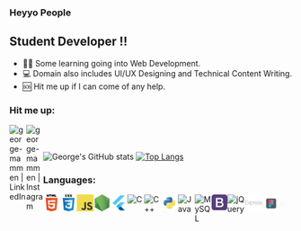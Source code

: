 ### Heyyo People 

## Student Developer !!

- 👨‍💻 Some learning going into Web Development.
- 💻 Domain also includes UI/UX Designing and Technical Content Writing.
- 🆘 Hit me up if I can come of any help.


### Hit me up:
[<img align="left" alt=" george-mammen | LinkedIn" width="30px" src="https://img.icons8.com/color/48/000000/linkedin.png"/>][linkedin]
[<img align="left" alt="george-mammen | Instagram" width="30px" src="https://img.icons8.com/fluency/48/000000/instagram-new.png" />][instagram]
<br /><br />


![George's GitHub stats](https://github-readme-stats.vercel.app/api?username=george-mammen&theme=dark&show_icons=true&hide=stars,commits,prs,contribs)
  [![Top Langs](https://github-readme-stats.vercel.app/api/top-langs/?username=george-mammen&layout=compact&theme=dark)](https://github.com/anuraghazra/github-readme-stats)


### Languages:

<img align="left" alt="HTML5" width="30px" src="https://raw.githubusercontent.com/github/explore/80688e429a7d4ef2fca1e82350fe8e3517d3494d/topics/html/html.png" />
<img align="left" alt="CSS3" width="30px" src="https://raw.githubusercontent.com/github/explore/80688e429a7d4ef2fca1e82350fe8e3517d3494d/topics/css/css.png" />
<img align="left" alt="JavaScript" width="30px" src="https://raw.githubusercontent.com/github/explore/80688e429a7d4ef2fca1e82350fe8e3517d3494d/topics/javascript/javascript.png" />
<img align="left" alt="Node.js" width="30px" src="https://raw.githubusercontent.com/github/explore/80688e429a7d4ef2fca1e82350fe8e3517d3494d/topics/nodejs/nodejs.png" />
<img align="left" alt="  Flutter" width="30px" src="https://raw.githubusercontent.com/github/explore/80688e429a7d4ef2fca1e82350fe8e3517d3494d/topics/flutter/flutter.png" />
<img align="left" alt="C" width="30px" src="https://img.icons8.com/color/48/000000/c-programming.png" />
<img align="left" alt="C++" width="30px" src="https://img.icons8.com/color/48/000000/c-plus-plus-logo.png" />
<img align="left" alt="Python" width="30px" src="https://raw.githubusercontent.com/github/explore/80688e429a7d4ef2fca1e82350fe8e3517d3494d/topics/python/python.png" />
<img align="left" alt="Java" width="30px" src="https://img.icons8.com/color/48/000000/java-coffee-cup-logo--v1.png" />
<img align="left" alt="MySQL" width="30px" src="https://img.icons8.com/color/48/000000/mysql-logo.png" />
<img align="left" alt="Bootstrap" width="28px" src="https://raw.githubusercontent.com/github/explore/80688e429a7d4ef2fca1e82350fe8e3517d3494d/topics/bootstrap/bootstrap.png" />
<img align="left" alt="jQuery" width="32px" src="https://img.icons8.com/ios/50/000000/jquery.png" />
<img align="left" alt="Express.js" width="30px"  src="https://raw.githubusercontent.com/github/explore/80688e429a7d4ef2fca1e82350fe8e3517d3494d/topics/express/express.png" />
<img align="left" alt="Figma" width="32px"  src="figma.png" />
<br />

[linkedin]:https://www.linkedin.com/in/george-mammen-kurien-4953781b1/
[instagram]:https://www.instagram.com/georgemammen_/

